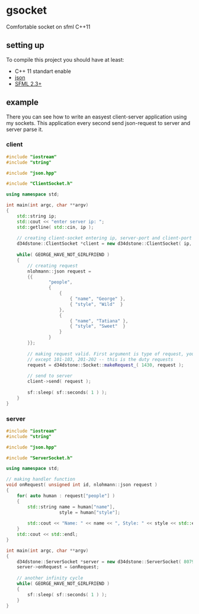 # gsocket
Comfortable socket on sfml C++11

## setting up
To compile this project you should have at least:
- C++ 11 standart enable
- [json](https://github.com/nlohmann/json)
- [SFML 2.3+](https://github.com/SFML/SFML)


## example

There you can see how to write an easyest client-server application using my sockets.
This application every second send json-request to server and server parse it.

### client
```cpp
#include "iostream"
#include "string"

#include "json.hpp"

#include "ClientSocket.h"

using namespace std;

int main(int argc, char **argv)
{
	std::string ip;
	std::cout << "enter server ip: ";
	std::getline( std::cin, ip );
	
	// creating client-socket entering ip, server-port and client-port
 	d34dstone::ClientSocket *client = new d34dstone::ClientSocket( ip, 8079, 8081 );
	
	while( GEORGE_HAVE_NOT_GIRLFRIEND )
	{
		// creating request
		nlohmann::json request =
		{{
				"people",
				{
					{
						{ "name", "George" },
						{ "style", "Wild"  }
					},
					{
						{ "name", "Tatiana" },
						{ "style", "Sweet"  }
					}
				}
		}};
		
		// making request valid. First argument is type of request, you can bind what you want
		// except 101-103, 201-202 -- this is the duty requests
		request = d34dstone::Socket::makeRequest_( 1430, request );
		
		// send to server
		client->send( request );
		
		sf::sleep( sf::seconds( 1 ) );
	}
}
```

### server
```cpp
#include "iostream"
#include "string"

#include "json.hpp"

#include "ServerSocket.h"

using namespace std;

// making handler function
void onRequest( unsigned int id, nlohmann::json request )
{
	for( auto human : request["people"] )
	{
		std::string name = human["name"],
					style = human["style"];
					
		std::cout << "Name: " << name << ", Style: " << style << std::endl;
	}
	std::cout << std::endl;
}

int main(int argc, char **argv)
{
	d34dstone::ServerSocket *server = new d34dstone::ServerSocket( 8079, 8081 );
	server->onRequest = &onRequest;
	
	// another infinity cycle
	while( GEORGE_HAVE_NOT_GIRLFRIEND )
	{
		sf::sleep( sf::seconds( 1 ) );
	}
}
```
